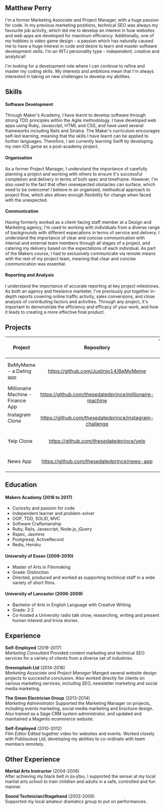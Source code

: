 ## Matthew Perry

I'm a former Marketing Associate and Project Manager, with a huge passion for code. In my previous marketing positions, technical SEO was always my favourite job activity, which led me to develop an interest in how websites and web apps are developed for maximum efficiency. Additionally, one of my hobbies is video game design - a passion which has naturally caused me to have a huge interest in code and desire to learn and master software development skills. I'm an INTJ personality type - independent, creative and analytical!

I'm looking for a development role where I can continue to refine and master my coding skills. My interests and ambitions mean that I'm always interested in taking on new challenges to develop my abilities.

## Skills

#### Software Development

Through Maker's Academy, I have learnt to develop software through strong TDD principles within the Agile methodology. I have developed web apps using Ruby, Javascript, HTML and CSS, and have used several frameworks including Rails and Sinatra. The Maker's curriculum encourages self-led learning, meaning that the skills I have learnt can be applied to further languages. Therefore, I am currently learning Swift by developing my own iOS game as a post-academy project.

#### Organisation

As a former Project Manager, I understand the importance of carefully planning a project and working with others to ensure it's successful completion and delivery in terms of both spec and timeframe. However, I'm also used to the fact that often unexepected obstacles can surface, which need to be overcome! I believe in an organised, methodical approach to project flow, which also allows enough flexibility for change when faced with the unexpected.

#### Communication

Having formerly worked as a client-facing staff member at a Design and Marketing agency, I'm used to working with individuals from a diverse range of backgrounds with different expecations in terms of service and delivery. I understand the importance of clear and concise communication with internal and external team members through all stages of a project, and catering my delivery based on the expectations of each individual. As part of the Makers course, I had to exclusively communicate via remote means with the rest of my project team, meaning that clear and concise communication was essential.

#### Reporting and Analysis

I understand the importance of accurate reporting at key project milestones. As both an agency and freelance marketer, I've previously put together in-depth reports covering online traffic activity, sales conversions, and close analysis of contributing factors and activities. Through any project, it's important to demonstrate the efficiency and efficacy of your work, and how it leads to creating a more effective final product.

## Projects

|Project                           | Repository                                              | Technologies  and Languages                |
|----------------------------------|:-------------------------------------:                  |------------------------------------------:|
|BeMyMeme - a Dating app           |https://github.com/Justinio14/BeMyMeme                   |Rails, Ruby, RSpec, ActiveCable, Javascript|
|Millionaire Machine - Finance App |https://github.com/thesedatedprince/millionaire-machine  |Rails, Ruby, RSpec                          |
|Instagram Clone                   |https://github.com/thesedatedprince/instagram-challenge  |Rails, Ruby, Javascript, RSpec              |
Yelp Clone                         |https://github.com/thesedatedprince/yelp                 |Rails, Ruby, Javascript, RSpec              |
News App                           |https://github.com/thesedatedprince/news-app             |Javascript, JQuery, HTML, CSS              |

## Education

#### Makers Academy (2016 to 2017)

- Curiosity and passion for code
- Independent learner and problem-solver
- OOP, TDD, SOLID, MVC
- Software Craftsmanship
- Ruby, Rails, Javascript, Node.js, jQuery
- Rspec, Jasmine
- Postgresql, ActiveRecord
- Redis, Heroku

#### University of Essex (2009-2010)

- Master of Arts in Filmmaking
- Grade: Distinction
- Directed, produced and worked as supporting technical staff in a wide variety of short films.

#### University of Lancaster (2006-2009)

- Bachelor of Arts in English Language with Creative Writing
- Grade: 2:2
- Co-hosted a University radio talk show, researching, writing and present human interest and trivia stories.

## Experience

**Self-Employed** (2016-2017)    
*Marketing Consultant*
Provided content marketing and technical SEO services for a variety of clients from a diverse set of industries.

**Greensplash Ltd** (2014-2016)    
*Marketing Associate and Project Manager*
Manged several website design projects to successful conclusion. Also worked directly for clients on various marketing services, including SEO, newsletter marketing and social media marketing.

**The Green Electrician Group** (2013-2014)   
*Marketing Administrator*
Supported the Marketing Manager on projects, including events marketing, social media marketing and brochure design. Also trained as a Sage CRM system administrator, and updated and maintained a Magento ecommerce website.

**Self-Employed** (2010-2012)    
*Film Editor*
Edited together video for websites and events. Worked closely with Publisuisse Ltd, developing my abilities to co-ordinate with team members remotely.

## Other Experience

**Martial Arts Instructor** (2004-2006)    
After achieving my black belt in jiu-jitsu, I supported the sensei at my local martial arts school to train children and adults in a safe, controlled and fun manner.

**Sound Technician/Stagehand** (2003-2006)    
Supported my local amateur dramatics group to put on performances.
